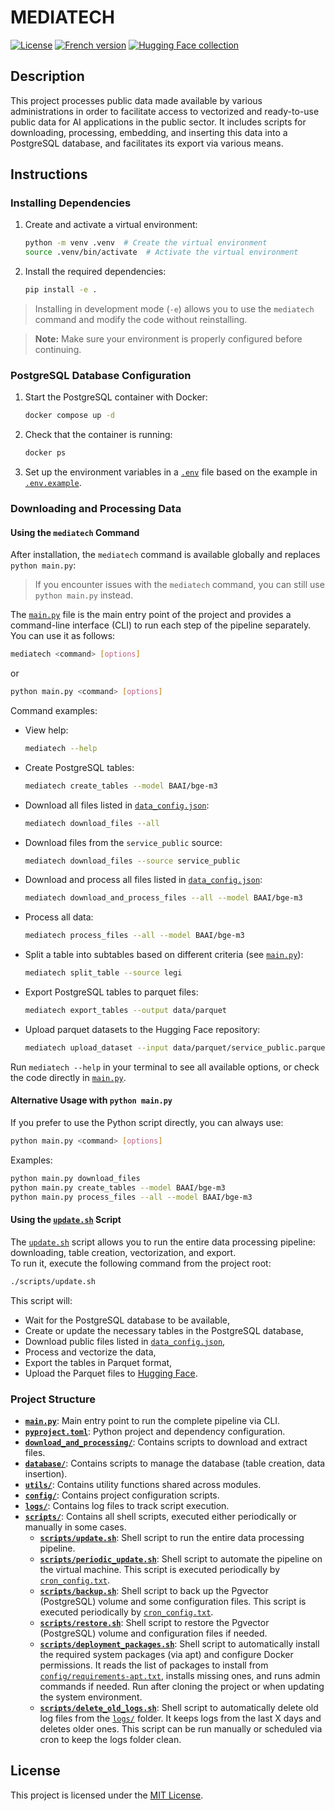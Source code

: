 # MEDIATECH

[![License](https://img.shields.io/github/license/etalab-ia/mediatech?color=red&label=license)](https://github.com/etalab-ia/mediatech/blob/main/LICENSE)
[![French version](https://img.shields.io/badge/🇫🇷-French%20version-blue)](./docs/README_fr.md)
[![Hugging Face collection](https://img.shields.io/badge/🤗-Hugging%20Face%20collection-yellow)](https://huggingface.co/collections/AgentPublic/mediatech-68309e15729011f49ef505e8)


## Description

This project processes public data made available by various administrations in order to facilitate access to vectorized and ready-to-use public data for AI applications in the public sector.
It includes scripts for downloading, processing, embedding, and inserting this data into a PostgreSQL database, and facilitates its export via various means.

## Instructions

### Installing Dependencies

1. Create and activate a virtual environment:
   ```bash
   python -m venv .venv  # Create the virtual environment
   source .venv/bin/activate  # Activate the virtual environment
   ```

2. Install the required dependencies:
   ```bash
   pip install -e .
   ```

> Installing in development mode (`-e`) allows you to use the `mediatech` command and modify the code without reinstalling.

> **Note:** Make sure your environment is properly configured before continuing.

### PostgreSQL Database Configuration

1. Start the PostgreSQL container with Docker:
   ```bash
   docker compose up -d
   ```

2. Check that the container is running:
   ```bash
   docker ps
   ```

3. Set up the environment variables in a [`.env`](.env) file based on the example in [`.env.example`](.env.example).

### Downloading and Processing Data

#### Using the `mediatech` Command

After installation, the `mediatech` command is available globally and replaces `python main.py`:

> If you encounter issues with the `mediatech` command, you can still use `python main.py` instead.

The [`main.py`](main.py) file is the main entry point of the project and provides a command-line interface (CLI) to run each step of the pipeline separately.  
You can use it as follows:

```bash
mediatech <command> [options]
```
or 

```bash
python main.py <command> [options]
```

Command examples:
- View help:
  ```bash
  mediatech --help
  ```
- Create PostgreSQL tables:  
  ```bash
  mediatech create_tables --model BAAI/bge-m3
  ```
- Download all files listed in [`data_config.json`](config/data_config.json):  
  ```bash
  mediatech download_files --all
  ```
- Download files from the `service_public` source:  
  ```bash
  mediatech download_files --source service_public
  ```
- Download and process all files listed in [`data_config.json`](config/data_config.json):  
  ```bash
  mediatech download_and_process_files --all --model BAAI/bge-m3
  ```
- Process all data:  
  ```bash
  mediatech process_files --all --model BAAI/bge-m3
  ```
- Split a table into subtables based on different criteria (see [`main.py`](main.py)):  
  ```bash
  mediatech split_table --source legi
  ```
- Export PostgreSQL tables to parquet files:  
  ```bash
  mediatech export_tables --output data/parquet
  ```
- Upload parquet datasets to the Hugging Face repository:
  ```bash
  mediatech upload_dataset --input data/parquet/service_public.parquet --dataset-name service-public
  ```


Run `mediatech --help` in your terminal to see all available options, or check the code directly in [`main.py`](main.py).


#### Alternative Usage with `python main.py`

If you prefer to use the Python script directly, you can always use:

```bash
python main.py <command> [options]
```

Examples:
```bash
python main.py download_files
python main.py create_tables --model BAAI/bge-m3
python main.py process_files --all --model BAAI/bge-m3
```
#### Using the [`update.sh`](update.sh) Script

The [`update.sh`](update.sh) script allows you to run the entire data processing pipeline: downloading, table creation, vectorization, and export.  
To run it, execute the following command from the project root:

```bash
./scripts/update.sh
```

This script will:
- Wait for the PostgreSQL database to be available,
- Create or update the necessary tables in the PostgreSQL database,
- Download public files listed in [`data_config.json`](config/data_config.json),
- Process and vectorize the data,
- Export the tables in Parquet format,
- Upload the Parquet files to [Hugging Face](https://huggingface.co/AgentPublic).

### Project Structure

- **[`main.py`](main.py)**: Main entry point to run the complete pipeline via CLI.
- **[`pyproject.toml`](pyproject.toml)**: Python project and dependency configuration.
- **[`download_and_processing/`](download_and_processing/)**: Contains scripts to download and extract files.
- **[`database/`](database/)**: Contains scripts to manage the database (table creation, data insertion).
- **[`utils/`](utils/)**: Contains utility functions shared across modules.
- **[`config/`](config/)**: Contains project configuration scripts.
- **[`logs/`](logs/)**: Contains log files to track script execution.
- **[`scripts/`](scripts/)**: Contains all shell scripts, executed either periodically or manually in some cases.
  - **[`scripts/update.sh`](scripts/update.sh)**: Shell script to run the entire data processing pipeline.
  - **[`scripts/periodic_update.sh`](scripts/periodic_update.sh)**: Shell script to automate the pipeline on the virtual machine. This script is executed periodically by [`cron_config.txt`](cron_config.txt).
  - **[`scripts/backup.sh`](scripts/backup.sh)**: Shell script to back up the Pgvector (PostgreSQL) volume and some configuration files. This script is executed periodically by [`cron_config.txt`](cron_config.txt).
  - **[`scripts/restore.sh`](scripts/restore.sh)**: Shell script to restore the Pgvector (PostgreSQL) volume and configuration files if needed.
  - **[`scripts/deployment_packages.sh`](scripts/deployment_packages.sh)**: Shell script to automatically install the required system packages (via apt) and configure Docker permissions. It reads the list of packages to install from [`config/requirements-apt.txt`](config/requirements-apt.txt), installs missing ones, and runs admin commands if needed. Run after cloning the project or when updating the system environment.
  - **[`scripts/delete_old_logs.sh`](scripts/delete_old_logs.sh)**: Shell script to automatically delete old log files from the [`logs/`](logs/) folder. It keeps logs from the last X days and deletes older ones. This script can be run manually or scheduled via cron to keep the logs folder clean.

## License

This project is licensed under the [MIT License](./LICENSE).